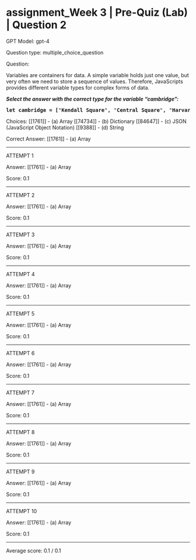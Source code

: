 # assignment_Week 3 | Pre-Quiz (Lab) | Question 2

GPT Model: gpt-4

Question type: multiple_choice_question

Question:
<div><p><span>Variables are containers for data. A simple variable holds just one value, but very often we need to store a sequence of values. Therefore, JavaScripts provides different variable types for complex forms of data.</span></p>
<p><em><strong>Select the answer with the correct type for the variable “cambridge”:</strong></em></p>
<pre><span><strong>let cambridge = [</strong><span>"</span><strong>Kendall Square</strong><span>"</span><strong>, </strong><span>"</span><strong>Central Square</strong><span>"</span><strong>, </strong><span>"</span><strong>Harvard Square</strong><span>"</span><strong>, </strong><span>"</span><strong>Porter Square</strong><span>"</span><strong>, </strong><span>"</span><strong>Inman Square</strong><span>"</span><strong>, </strong><span>"</span><strong>Lechmere Square</strong><span>"</span><strong>];</strong></span></pre></div>

Choices:
[[1761]] - (a) Array
[[74734]] - (b) Dictionary
[[84647]] - (c) JSON (JavaScript Object Notation)
[[9388]] - (d) String

Correct Answer:
[[1761]] - (a) Array

****************************************

ATTEMPT 1

Answer: 
[[1761]] - (a) Array

Score: 0.1

--------------------

ATTEMPT 2

Answer: 
[[1761]] - (a) Array

Score: 0.1

--------------------

ATTEMPT 3

Answer: 
[[1761]] - (a) Array

Score: 0.1

--------------------

ATTEMPT 4

Answer: 
[[1761]] - (a) Array

Score: 0.1

--------------------

ATTEMPT 5

Answer: 
[[1761]] - (a) Array

Score: 0.1

--------------------

ATTEMPT 6

Answer: 
[[1761]] - (a) Array

Score: 0.1

--------------------

ATTEMPT 7

Answer: 
[[1761]] - (a) Array

Score: 0.1

--------------------

ATTEMPT 8

Answer: 
[[1761]] - (a) Array

Score: 0.1

--------------------

ATTEMPT 9

Answer: 
[[1761]] - (a) Array

Score: 0.1

--------------------

ATTEMPT 10

Answer: 
[[1761]] - (a) Array

Score: 0.1

--------------------

Average score: 0.1 / 0.1
